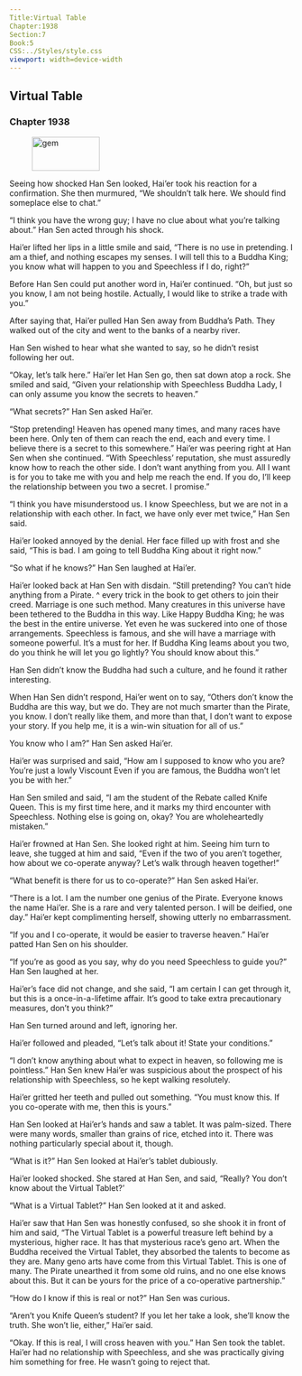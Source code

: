 ```yaml
---
Title:Virtual Table 
Chapter:1938 
Section:7 
Book:5 
CSS:../Styles/style.css 
viewport: width=device-width
---
```

  
## Virtual Table
### Chapter 1938
  
<figure>
	<img src="../Images/gem.gif" alt="gem" id="gem" width="120" height="60" />
</figure>
  

  
Seeing how shocked Han Sen looked, Hai’er took his reaction for a confirmation. She then murmured, “We shouldn’t talk here. We should find someplace else to chat.”

“I think you have the wrong guy; I have no clue about what you’re talking about.” Han Sen acted through his shock.

Hai’er lifted her lips in a little smile and said, “There is no use in pretending. I am a thief, and nothing escapes my senses. I will tell this to a Buddha King; you know what will happen to you and Speechless if I do, right?”

Before Han Sen could put another word in, Hai’er continued. “Oh, but just so you know, I am not being hostile. Actually, I would like to strike a trade with you.”

After saying that, Hai’er pulled Han Sen away from Buddha’s Path. They walked out of the city and went to the banks of a nearby river.

Han Sen wished to hear what she wanted to say, so he didn’t resist following her out.

“Okay, let’s talk here.” Hai’er let Han Sen go, then sat down atop a rock. She smiled and said, “Given your relationship with Speechless Buddha Lady, I can only assume you know the secrets to heaven.”

“What secrets?” Han Sen asked Hai’er.

“Stop pretending! Heaven has opened many times, and many races have been here. Only ten of them can reach the end, each and every time. I believe there is a secret to this somewhere.” Hai’er was peering right at Han Sen when she continued. “With Speechless’ reputation, she must assuredly know how to reach the other side. I don’t want anything from you. All I want is for you to take me with you and help me reach the end. If you do, I’ll keep the relationship between you two a secret. I promise.”

“I think you have misunderstood us. I know Speechless, but we are not in a relationship with each other. In fact, we have only ever met twice,” Han Sen said.

Hai’er looked annoyed by the denial. Her face filled up with frost and she said, “This is bad. I am going to tell Buddha King about it right now.”

“So what if he knows?” Han Sen laughed at Hai’er.

Hai’er looked back at Han Sen with disdain. “Still pretending? You can’t hide anything from a Pirate. ^ every trick in the book to get others to join their creed. Marriage is one such method. Many creatures in this universe have been tethered to the Buddha in this way. Like Happy Buddha King; he was the best in the entire universe. Yet even he was suckered into one of those arrangements. Speechless is famous, and she will have a marriage with someone powerful. It’s a must for her. If Buddha King leams about you two, do you think he will let you go lightly? You should know about this.”

Han Sen didn’t know the Buddha had such a culture, and he found it rather interesting.

When Han Sen didn’t respond, Hai’er went on to say, “Others don’t know the Buddha are this way, but we do. They are not much smarter than the Pirate, you know. I don’t really like them, and more than that, I don’t want to expose your story. If you help me, it is a win-win situation for all of us.”

You know who I am?” Han Sen asked Hai’er.

Hai’er was surprised and said, “How am I supposed to know who you are? You’re just a lowly Viscount Even if you are famous, the Buddha won’t let you be with her.”

Han Sen smiled and said, “I am the student of the Rebate called Knife Queen. This is my first time here, and it marks my third encounter with Speechless. Nothing else is going on, okay? You are wholeheartedly mistaken.”

Hai’er frowned at Han Sen. She looked right at him. Seeing him turn to leave, she tugged at him and said, “Even if the two of you aren’t together, how about we co-operate anyway? Let’s walk through heaven together!”

“What benefit is there for us to co-operate?” Han Sen asked Hai’er.

“There is a lot. I am the number one genius of the Pirate. Everyone knows the name Hai’er. She is a rare and very talented person. I will be deified, one day.” Hai’er kept complimenting herself, showing utterly no embarrassment.

“If you and I co-operate, it would be easier to traverse heaven.” Hai’er patted Han Sen on his shoulder.

“If you’re as good as you say, why do you need Speechless to guide you?” Han Sen laughed at her.

Hai’er’s face did not change, and she said, “I am certain I can get through it, but this is a once-in-a-lifetime affair. It’s good to take extra precautionary measures, don’t you think?”

Han Sen turned around and left, ignoring her.

Hai’er followed and pleaded, “Let’s talk about it! State your conditions.”

“I don’t know anything about what to expect in heaven, so following me is pointless.” Han Sen knew Hai’er was suspicious about the prospect of his relationship with Speechless, so he kept walking resolutely.

Hai’er gritted her teeth and pulled out something. “You must know this. If you co-operate with me, then this is yours.”

Han Sen looked at Hai’er’s hands and saw a tablet. It was palm-sized. There were many words, smaller than grains of rice, etched into it. There was nothing particularly special about it, though.

“What is it?” Han Sen looked at Hai’er’s tablet dubiously.

Hai’er looked shocked. She stared at Han Sen, and said, “Really? You don’t know about the Virtual Tablet?’

“What is a Virtual Tablet?” Han Sen looked at it and asked.

Hai’er saw that Han Sen was honestly confused, so she shook it in front of him and said, “The Virtual Tablet is a powerful treasure left behind by a mysterious, higher race. It has that mysterious race’s geno art. When the Buddha received the Virtual Tablet, they absorbed the talents to become as they are. Many geno arts have come from this Virtual Tablet. This is one of many. The Pirate unearthed it from some old ruins, and no one else knows about this. But it can be yours for the price of a co-operative partnership.”

“How do I know if this is real or not?” Han Sen was curious.

“Aren’t you Knife Queen’s student? If you let her take a look, she’ll know the truth. She won’t lie, either,” Hai’er said.

“Okay. If this is real, I will cross heaven with you.” Han Sen took the tablet. Hai’er had no relationship with Speechless, and she was practically giving him something for free. He wasn’t going to reject that.